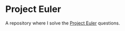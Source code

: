 # Project Euler
A repository where I solve the [Project Euler](https://projecteuler.net/archives) questions.
